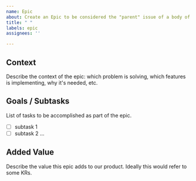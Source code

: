 ```yaml
---
name: Epic
about: Create an Epic to be considered the "parent" issue of a body of work.
title: " "
labels: epic
assignees: ''

---
```


<!--- Beware this is a public repo about issue templates. Avoid adding any sensitive data in it i--->

## Context

Describe the context of the epic: which problem is solving, which features is implementing, why it's needed, etc.

## Goals / Subtasks

List of tasks to be accomplished as part of the epic.

- [ ] subtask 1
- [ ] subtask 2
...

## Added Value

Describe the value this epic adds to our product.
Ideally this would refer to some KRs.
